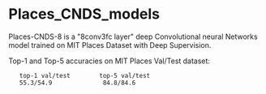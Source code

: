 # Places_CNDS_models

Places-CNDS-8 is a "8conv3fc layer" deep Convolutional neural Networks model trained on MIT Places Dataset with Deep Supervision. 

Top-1 and Top-5 accuracies on MIT Places Val/Test dataset:

       top-1 val/test        top-5 val/test
       55.3/54.9              84.8/84.6
